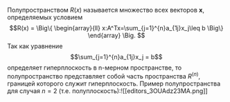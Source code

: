 Полупространством $R(x)$ называется множество всех векторов **x**, определяемых условием $$R(x) = \Big\{ 
\begin{array}{ll}
x:A^Tx=\sum_{j=1}^{n}a_{1j}x_j\leq b \Big\}
\end{array}
\Big.
$$Так как уравнение $$\sum_{j=1}^{n}a_{1j}x_j = b$$определяет гиперплоскость в n-мерном пространстве, то полупространство представляет собой часть пространства $R^{(n)}$, границей которого служит гиперплоскость. Пример полупространства для случая $n = 2$ (т.е. полуплоскость):![[editors_3OUAdz23MA.png]]